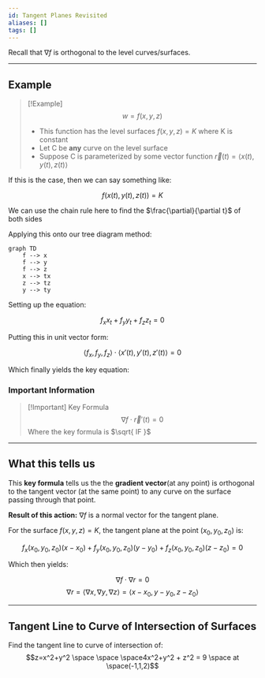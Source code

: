 ```yaml
---
id: Tangent Planes Revisited
aliases: []
tags: []
---
```


Recall that $\nabla f$ is orthogonal to the level curves/surfaces.

---

## Example

>[!Example]
> $$ w = f(x,y,z)$$
>-  This function has the level surfaces $f(x,y,z) = K$ where K is constant
> - Let C be **any** curve on the level surface
> - Suppose C is parameterized by some vector function $\vec{r}(t)=\langle x(t), y(t), z(t) \rangle$

If this is the case, then we can say something like:

$$f(x(t),y(t),z(t)) = K$$

We can use the chain rule here to find the $\frac{\partial}{\partial t}$ of both sides

Applying this onto our tree diagram method:

```mermaid
graph TD
    f --> x
    f --> y
	f --> z
    x --> tx
    z --> tz
    y --> ty
```

Setting up the equation:

$$f_{x}x_{t}+f_{y}y_{t}+f_{z}z_{t} = 0$$

Putting this in unit vector form:

$$\langle f_{x}, f_{y}, f_{z} \rangle \cdot \langle x'(t), y'(t), z'(t) \rangle = 0$$

Which finally yields the key equation:

### Important Information

>[!Important] Key Formula
> $$\nabla f \cdot \vec{r}'(t) = 0$$
> Where the key formula is $\sqrt{ IF }$

---

## What this tells us

This **key formula** tells us the the **gradient vector**(at any point) is orthogonal to the tangent vector (at the same point) to any curve on the surface passing through that point.

**Result of this action:**
$\nabla f$ is a normal vector for the tangent plane.

For the surface $f(x,y,z) = K$, the tangent plane at the point $(x_{0},y_{0},z_{0})$ is:

$$f_{x}(x_{0},y_{0}, z_{0})(x-x_{0}) + f_{y}(x_{0},y_{0},z_{0})(y-y_{0}) + f_{z}(x_{0},y_{0},z_{0})(z-z_{0}) = 0$$

Which then yields:

$$\nabla f \cdot \nabla r = 0$$
$$\nabla r = \langle \nabla x,\nabla y,\nabla z \rangle = \langle x-x_{0}, y- y_{0}, z-z_{0} \rangle$$

---

## Tangent Line to Curve of Intersection of Surfaces

Find the tangent line to curve of intersection of:
$$z=x^2+y^2 \space \space \space4x^2+y^2 + z^2 = 9 \space at \space(-1,1,2)$$


